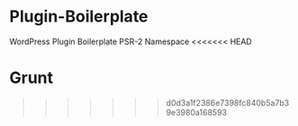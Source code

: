 # Plugin-Boilerplate
WordPress Plugin Boilerplate PSR-2 Namespace
<<<<<<< HEAD

Grunt
=======
>>>>>>> d0d3a1f2386e7398fc840b5a7b39e3980a168593
